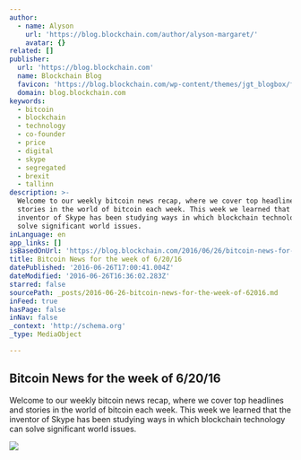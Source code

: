 ```yaml
---
author:
  - name: Alyson
    url: 'https://blog.blockchain.com/author/alyson-margaret/'
    avatar: {}
related: []
publisher:
  url: 'https://blog.blockchain.com'
  name: Blockchain Blog
  favicon: 'https://blog.blockchain.com/wp-content/themes/jgt_blogbox/favicon.ico'
  domain: blog.blockchain.com
keywords:
  - bitcoin
  - blockchain
  - technology
  - co-founder
  - price
  - digital
  - skype
  - segregated
  - brexit
  - tallinn
description: >-
  Welcome to our weekly bitcoin news recap, where we cover top headlines and
  stories in the world of bitcoin each week. This week we learned that the
  inventor of Skype has been studying ways in which blockchain technology can
  solve significant world issues.
inLanguage: en
app_links: []
isBasedOnUrl: 'https://blog.blockchain.com/2016/06/26/bitcoin-news-for-the-week-of-62016/'
title: Bitcoin News for the week of 6/20/16
datePublished: '2016-06-26T17:00:41.004Z'
dateModified: '2016-06-26T16:36:02.283Z'
starred: false
sourcePath: _posts/2016-06-26-bitcoin-news-for-the-week-of-62016.md
inFeed: true
hasPage: false
inNav: false
_context: 'http://schema.org'
_type: MediaObject

---
```

<article style=""><h1>Bitcoin News for the week of 6/20/16</h1><p>Welcome to our weekly bitcoin news recap, where we cover top headlines and stories in the world of bitcoin each week. This week we learned that the inventor of Skype has been studying ways in which blockchain technology can solve significant world issues.</p><img src="https://i2.wp.com/blog.blockchain.com/wp-content/uploads/2016/06/skype.jpg?resize=621%2C388&amp;ssl=1" /></article>